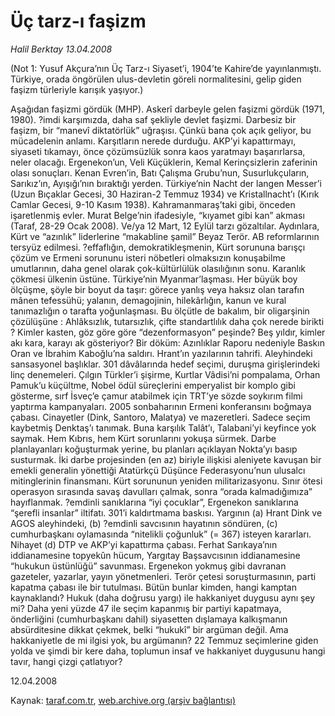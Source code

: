 # Üç tarz-ı faşizm

*Halil Berktay 13.04.2008*

<div class="yazi">(Not 1: Yusuf Akçura’nın Üç Tarz-ı Siyaset’i, 1904’te Kahire’de yayınlanmıştı. Türkiye, orada öngörülen ulus-devletin göreli normalitesini, gelip giden faşizm türleriyle karışık yaşıyor.) 

Aşağıdan faşizmi gördük (MHP). Askerî darbeyle gelen faşizmi gördük (1971, 1980). ?imdi karşımızda, daha saf şekliyle devlet faşizmi. Darbesiz bir faşizm, bir “manevî diktatörlük” uğraşısı.
Çünkü bana çok açık geliyor, bu mücadelenin anlamı. Karşıtların nerede durduğu. AKP’yi kapattırmayı, siyaseti tıkamayı, önce çözümsüzlük sonra kaos yaratmayı başarırlarsa, neler olacağı. 
Ergenekon’un, Veli Küçüklerin, Kemal Kerinçsizlerin zaferinin olası sonuçları. Kenan Evren’in, Batı Çalışma Grubu’nun, Susurlukçuların, Sarıkız’ın, Ayışığı’nın bıraktığı yerden. Türkiye’nin Nacht der langen Messer’i (Uzun Bıçaklar Gecesi, 30 Haziran-2 Temmuz 1934) ve Kristallnacht’ı (Kırık Camlar Gecesi, 9-10 Kasım 1938). Kahramanmaraş’taki gibi, önceden işaretlenmiş evler. Murat Belge’nin ifadesiyle, “kıyamet gibi kan” akması (Taraf, 28-29 Ocak 2008). Ve/ya 12 Mart, 12 Eylül tarzı gözaltılar. Aydınlara, Kürt ve “azınlık” liderlerine “makabline şamil” Beyaz Terör. AB reformlarının tersyüz edilmesi. ?effaflığın, demokratikleşmenin, Kürt sorununa barışçı çözüm ve Ermeni sorununu isteri nöbetleri olmaksızın konuşabilme umutlarının, daha genel olarak çok-kültürlülük olasılığının sonu. 
Karanlık çökmesi ülkenin üstüne. Türkiye’nin Myanmar’laşması. 
Her büyük boy ölçüşme, şöyle bir boyut da taşır: görece yanlış veya haksız olan tarafın mânen tefessühü; yalanın, demagojinin, hilekârlığın, kanun ve kural tanımazlığın o tarafta yoğunlaşması. 
Bu ölçütle de bakalım, bir oligarşinin çözülüşüne : Ahlâksızlık, tutarsızlık, çifte standartlılık daha çok nerede birikti ? Kimler kasten, göz göre göre “dezenformasyon” peşinde? Beş yıldır, kimler akı kara, karayı ak gösteriyor? 
Bir döküm: Azınlıklar Raporu nedeniyle Baskın Oran ve İbrahim Kaboğlu’na saldırı. Hrant’ın yazılarının tahrifi. Aleyhindeki sansasyonel başlıklar. 301 dâvâlarında hedef seçimi, duruşma girişlerindeki linç denemeleri. Çılgın Türkler’i şişirme, Kurtlar Vâdisi’ni pompalama, Orhan Pamuk’u küçültme, Nobel ödül süreçlerini emperyalist bir komplo gibi gösterme, sırf İsveç’e çamur atabilmek için TRT’ye sözde soykırım filmi yaptırma kampanyaları. 2005 sonbaharının Ermeni konferansını boğmaya çabası. Cinayetler (Dink, Santoro, Malatya) ve mazeretleri. Sadece seçim kaybetmiş Denktaş’ı tanımak. Buna karşılık Talât’ı, Talabani’yi keyfince yok saymak. Hem Kıbrıs, hem Kürt sorunlarını yokuşa sürmek. Darbe planlayanları koğuşturmak yerine, bu planları açıklayan Nokta’yı basıp susturmak. İki darbe projesinden (en az) biriyle ilişkisi aleniyete kavuşan bir emekli generalin yönettiği Atatürkçü Düşünce Federasyonu’nun ulusalcı mitinglerinin finansmanı. Kürt sorununun yeniden militarizasyonu. Sınır ötesi operasyon sırasında savaş davulları çalmak, sonra “orada kalmadığımıza” hayıflanmak. ?emdinli sanıklarına “iyi çocuklar”, Ergenekon sanıklarına “şerefli insanlar” iltifatı. 301’i kaldırtmama baskısı. Yargının (a) Hrant Dink ve AGOS aleyhindeki, (b) ?emdinli savcısının hayatının söndüren, (c) cumhurbaşkanı oylamasında “nitelikli çoğunluk” (= 367) isteyen kararları. 
Nihayet (d) DTP ve AKP’yi kapattırma çabası. Ferhat Sarıkaya’nın iddianamesine topyekûn hücum, Yargıtay Başsavcısının iddianamesine “hukukun üstünlüğü” savunması. Ergenekon yokmuş gibi davranan gazeteler, yazarlar, yayın yönetmenleri. Terör çetesi soruşturmasının, parti kapatma çabası ile bir tutulması. 
Bütün bunlar kimden, hangi kamptan kaynaklandı?
Hukuk (daha doğrusu yargı) ile hakkaniyet duygusu aynı şey mi? Daha yeni yüzde 47 ile seçim kapanmış bir partiyi kapatmaya, önderliğini (cumhurbaşkanı dahil) siyasetten dışlamaya kalkışmanın absürditesine dikkat çekmek, belki “hukukî” bir argüman değil. Ama hakkaniyetle de mi ilgisi yok, bu argümanın? 
22 Temmuz seçimlerine giden yolda ve şimdi bir kere daha, toplumun insaf ve hakkaniyet duygusunu hangi tavır, hangi çizgi çatlatıyor? 

12.04.2008</div>

Kaynak: [taraf.com.tr](http://www.taraf.com.tr:80/halil-berktay/makale-uc-tarz-i-fasizm.htm), [web.archive.org (arşiv bağlantısı)](http://web.archive.org/web/20100717211620/http://www.taraf.com.tr:80/halil-berktay/makale-uc-tarz-i-fasizm.htm)
